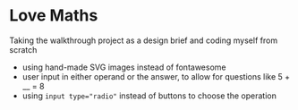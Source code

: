 # Love Maths

Taking the walkthrough project as a design brief and coding myself from scratch

- using hand-made SVG images instead of fontawesome
- user input in either operand or the answer, to allow for questions like 5 + __ = 8
- using `input type="radio"` instead of buttons to choose the operation